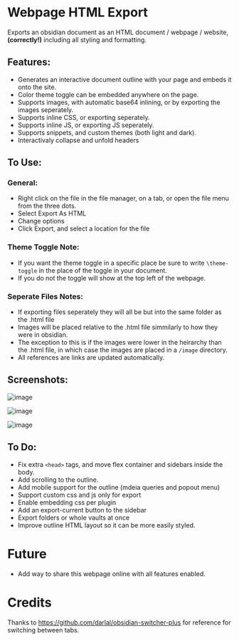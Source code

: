# Webpage HTML Export

Exports an obsidian document as an HTML document / webpage / website, **(correctly!)** including all styling and formatting.

## Features:
- Generates an interactive document outline with your page and embeds it onto the site.
- Color theme toggle can be embedded anywhere on the page.
- Supports images, with automatic base64 inlining, or by exporting the images seperately.
- Supports inline CSS, or exporting seperately.
- Supports inline JS, or exporting JS seperately.
- Supports snippets, and custom themes (both light and dark).
- Interactivaly collapse and unfold headers

## To Use:

### General:
- Right click on the file in the file manager, on a tab, or open the file menu from the three dots.
- Select Export As HTML
- Change options
- Click Export, and select a location for the file

### Theme Toggle Note:
- If you want the theme toggle in a specific place be sure to write `\theme-toggle` in the place of the toggle in your document.
- If you do not the toggle will show at the top left of the webpage.

### Seperate Files Notes:
- If exporting files seperately they will all be but into the same folder as the .html file
- Images will be placed relative to the .html file simmilarly to how they were in obsidian.
- The exception to this is if the images were lower in the heirarchy than the .html file, in which case the images are placed in a `/image` directory.
- All references are links are updated automatically.

## Screenshots:

![image](https://user-images.githubusercontent.com/39423700/201362684-3287506e-5457-429e-bdd5-09fefeb4b5d9.png)

![image](https://user-images.githubusercontent.com/39423700/201362844-d64e0d03-3c8c-4f98-a5b1-45e530181f6f.png)

![image](https://user-images.githubusercontent.com/39423700/201350548-bafd781e-3687-4012-b818-65a7b7033a78.png)

## To Do:
- Fix extra `<head>` tags, and move flex container and sidebars inside the body.
- Add scrolling to the outline.
- Add mobile support for the outline (mdeia queries and popout menu)
- Support custom css and js only for export
- Enable embedding css per plugin
- Add an export-current button to the sidebar
- Export folders or whole vaults at once
- Improve outline HTML layout so it can be more easily styled.

# Future
- Add way to share this webpage online with all features enabled.

# Credits
Thanks to https://github.com/darlal/obsidian-switcher-plus for reference for switching between tabs.
